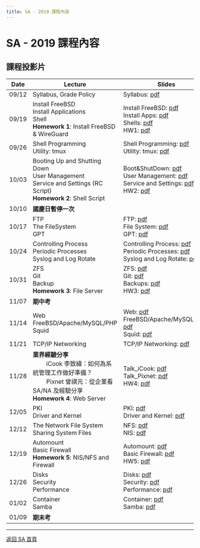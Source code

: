 ```yaml
---
title: SA - 2019 課程內容
---
```


# SA - 2019 課程內容

## 課程投影片

| Date  | Lecture                                                                                                                                            | Slides                                                                                                                                                                                                      |
| ----- | -------------------------------------------------------------------------------------------------------------------------------------------------- | ----------------------------------------------------------------------------------------------------------------------------------------------------------------------------------------------------------- |
| 09/12 | Syllabus, Grade Policy                                                                                                                             | Syllabus: [pdf](/assets/sa/2019/00_Syllabus.pdf)                                                                                                                                                                     |
| 09/19 | Install FreeBSD<br>Install Applications<br>Shell<br>**Homework 1**: Install FreeBSD & WireGuard                                                    | Install FreeBSD: [pdf](/assets/sa/2019/01_Install_FreeBSD.pdf)<br>Install Apps: [pdf](/assets/sa/2019/02_Installing_Applications.pdf)<br>Shells: [pdf](/assets/sa/2019/03_Shells.pdf)<br>HW1: [pdf](/assets/sa/2019/HW1.pdf)                    |
| 09/26 | Shell Programming<br>Utility: tmux                                                                                                                 | Shell Programming: [pdf](/assets/sa/2019/04_ShellProgramming.pdf)<br>Utility: tmux: [pdf](/assets/sa/2019/04_Utility_tmux.pdf)                                                                                                |
| 10/03 | Booting Up and Shutting Down<br>User Management<br>Service and Settings (RC Script)<br>**Homework 2**: Shell Script                                | Boot&ShutDown: [pdf](/assets/sa/2019/05_Boot_ShutDown.pdf)<br>User Management: [pdf](/assets/sa/2019/06_User_Management.pdf)<br>Service and Settings: [pdf](/assets/sa/2019/07_Service_and_Settings.pdf)<br>HW2: [pdf](/assets/sa/2019/HW2.pdf) |
| 10/10 | **國慶日暫停一次**                                                                                                                                 |                                                                                                                                                                                                             |
| 10/17 | FTP<br>The FileSystem<br>GPT                                                                                                                       | FTP: [pdf](/assets/sa/2019/08_FTP.pdf)<br>File System: [pdf](/assets/sa/2019/09_FileSystem.pdf)<br>GPT: [pdf](/assets/sa/2019/10_GPT.pdf)                                                                                              |
| 10/24 | Controlling Process<br>Periodic Processes<br>Syslog and Log Rotate                                                                                 | Controlling Process: [pdf](/assets/sa/2019/11_Controlling_Process.pdf)<br>Periodic Processes: [pdf](/assets/sa/2019/12_Periodic_Processes.pdf)<br>Syslog and Log Rotate: [pdf](/assets/sa/2019/13_Syslog_and_LogRotate.pdf)            |
| 10/31 | ZFS<br>Git<br>Backup<br>**Homework 3**: File Server                                                                                                | ZFS: [pdf](/assets/sa/2019/14_ZFS.pdf)<br>Git: [pdf](/assets/sa/2019/15_Git.pdf)<br>Backups: [pdf](/assets/sa/2019/16_Backups.pdf)<br>HW3: [pdf](/assets/sa/2019/HW3.pdf)                                                                       |
| 11/07 | **期中考**                                                                                                                                         |                                                                                                                                                                                                             |
| 11/14 | Web<br>FreeBSD/Apache/MySQL/PHP<br>Squid                                                                                                           | Web: [pdf](/assets/sa/2019/18_Web.pdf)<br>FreeBSD/Apache/MySQL/PHP: [pdf](/assets/sa/2019/19_FAMP.pdf)<br>Squid: [pdf](/assets/sa/2019/19_Squid.pdf)                                                                                   |
| 11/21 | TCP/IP Networking                                                                                                                                  | TCP/IP Networking: [pdf](/assets/sa/2019/20_TCPIP.pdf)                                                                                                                                                               |
| 11/28 | **業界經驗分享**<br>　　 iCook 李致緯：如何為系統管理工作做好準備？<br>　　 Pixnet 曾祺元：從企業看 SA/NA 及經驗分享<br>**Homework 4**: Web Server | Talk_iCook: [pdf](/assets/sa/2019/Talk_iCook.pdf)<br>Talk_Pixnet: [pdf](/assets/sa/2019/Talk_Pixnet.pdf)<br>HW4: [pdf](/assets/sa/2019/HW4.pdf)                                                                                        |
| 12/05 | PKI<br>Driver and Kernel                                                                                                                           | PKI: [pdf](/assets/sa/2019/21_PKI.pdf)<br>Driver and Kernel: [pdf](/assets/sa/2019/22_Driver_and_Kernel.pdf)                                                                                                                  |
| 12/12 | The Network File System<br>Sharing System Files                                                                                                    | NFS: [pdf](/assets/sa/2019/23_NFS.pdf)<br>NIS: [pdf](/assets/sa/2019/24_NIS.pdf)                                                                                                                                              |
| 12/19 | Automount<br>Basic Firewall<br>**Homework 5**: NIS/NFS and Firewall                                                                                | Automount: [pdf](/assets/sa/2019/25_Automount.pdf)<br>Basic Firewall: [pdf](/assets/sa/2019/26_Basic_Firewall.pdf)<br>HW5: [pdf](/assets/sa/2019/HW5.pdf)                                                                              |
| 12/26 | Disks<br>Security<br>Performance                                                                                                                   | Disks: [pdf](/assets/sa/2019/27_Disks.pdf)<br>Security: [pdf](/assets/sa/2019/28_Security.pdf)<br>Performance: [pdf](/assets/sa/2019/29_Performance.pdf)                                                                               |
| 01/02 | Container<br>Samba                                                                                                                                 | Container: [pdf](/assets/sa/2019/30_Container.pdf)<br>Samba: [pdf](/assets/sa/2019/31_Samba.pdf)                                                                                                                              |
| 01/09 | **期末考**                                                                                                                                         |                                                                                                                                                                                                             |

---

[返回 SA 首頁](/sa/)
